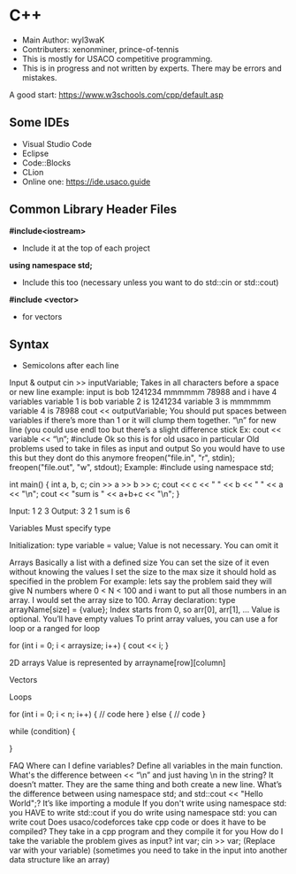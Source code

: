 # C++ 
* Main Author: wyl3waK
* Contributers: xenonminer, prince-of-tennis 
* This is mostly for USACO competitive programming.
* This is in progress and not written by experts. There may be errors and mistakes.

A good start: https://www.w3schools.com/cpp/default.asp

## Some IDEs
* Visual Studio Code
* Eclipse
* Code::Blocks
* CLion
* Online one: https://ide.usaco.guide 

## Common Library Header Files 
**\#include\<iostream>**
* Include it at the top of each project

**using namespace std;**
* Include this too (necessary unless you want to do std::cin or std::cout)

**#include \<vector>**
* for vectors

## Syntax
* Semicolons after each line

Input & output
cin >> inputVariable;
Takes in all characters before a space or new line
example: input is bob 1241234 mmmmmm 78988
and i have 4 variables
variable 1 is bob
variable 2 is 1241234
variable 3 is mmmmmm
variable 4 is 78988 
cout << outputVariable;
You should put spaces between variables if there’s more than 1 or it will clump them together.
“\n” for new line
(you could use endl too but there’s a slight difference stick 
Ex: cout << variable << “\n”;
#include <cstdio>
Ok so this is for old usaco in particular
Old problems used to take in files as input and output
So you would have to use this but they dont do this anymore
freopen("file.in", "r", stdin);
freopen("file.out", "w", stdout);
Example: 
#include <iostream>
using namespace std;
 
int main() {
   int a, b, c; cin >> a >> b >> c;
   cout << c << " "  << b << " " << a << "\n";
   cout << "sum is " << a+b+c << "\n";
}
 

Input: 1 2 3
Output: 
3 2 1
sum is 6


Variables
Must specify type


Initialization: type variable = value;
Value is not necessary. You can omit it

Arrays
Basically a list with a defined size
You can set the size of it even without knowing the values
I set the size to the max size it should hold as specified in the problem
For example: lets say the problem said they will give N numbers where 0 < N < 100 and i want to put all those numbers in an array. I would set the array size to 100.
Array declaration: type arrayName[size] = {value};
Index starts from 0, so arr[0], arr[1], …
Value is optional. You’ll have empty values
To print array values, you can use a for loop or a ranged for loop


for (int i = 0; i < arraysize; i++) {
cout << i;
}



2D arrays 
Value is represented by arrayname[row][column]

Vectors

Loops

for (int i = 0; i < n; i++) {
	// code here
} else {
	// code
}

while (condition) {

}


FAQ
Where can I define variables? 
Define all variables in the main function. 
What's the difference between << “\n” and just having \n in the string?
It doesn’t matter. They are the same thing and both create a new line.
What’s the difference between using namespace std; and std::cout << "Hello World";?
It’s like importing a module
If you don't write using namespace std: you HAVE to write std::cout
if you do write using namespace std: you can write cout
Does usaco/codeforces take cpp code or does it have to be compiled?
They take in a cpp program and they compile it for you
How do I take the variable the problem gives as input?
int var; cin >> var; (Replace var with your variable)
(sometimes you need to take in the input into another data structure like an array)

